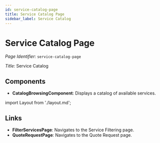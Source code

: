 ```yaml
---
id: service-catalog-page
title: Service Catalog Page
sidebar_label: Service Catalog
---
```


# Service Catalog Page

*Page Identifier:* `service-catalog-page`

*Title:* Service Catalog

## Components
- **CatalogBrowsingComponent**: Displays a catalog of available services.

import Layout from './layout.md';

<Layout />



## Links
- **FilterServicesPage**: Navigates to the Service Filtering page.
- **QuoteRequestPage**: Navigates to the Quote Request page.
